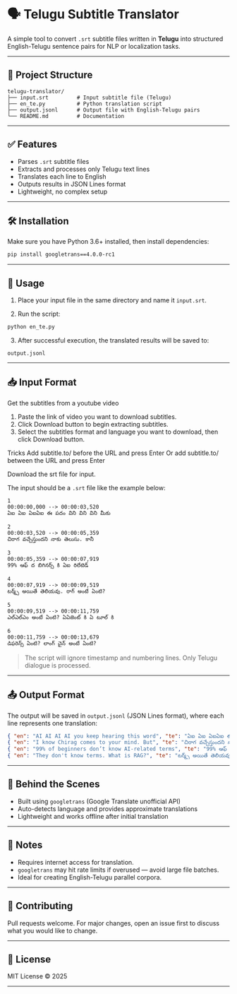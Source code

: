 # 🗣 Telugu Subtitle Translator

A simple tool to convert `.srt` subtitle files written in **Telugu** into structured English-Telugu sentence pairs for NLP or localization tasks.

---

## 📁 Project Structure

```
telugu-translator/
├── input.srt         # Input subtitle file (Telugu)
├── en_te.py          # Python translation script
├── output.jsonl      # Output file with English-Telugu pairs
└── README.md         # Documentation
```

---

## ✅ Features

- Parses `.srt` subtitle files
- Extracts and processes only Telugu text lines
- Translates each line to English
- Outputs results in JSON Lines format
- Lightweight, no complex setup

---

## 🛠 Installation

Make sure you have Python 3.6+ installed, then install dependencies:

```bash
pip install googletrans==4.0.0-rc1
```

---

## 🚀 Usage

1. Place your input file in the same directory and name it `input.srt`.

2. Run the script:

```bash
python en_te.py
```

3. After successful execution, the translated results will be saved to:

```
output.jsonl
```

---

## 📥 Input Format

Get the subtitles from a youtube video

1. Paste the link of video you want to download subtitles.
2. Click Download button to begin extracting subtitles.
3. Select the subtitles format and language you want to download, then click Download button.

 Tricks
Add subtitle.to/ before the URL and press Enter
Or add subtitle.to/ between the URL and press Enter

Download the srt file for input.

The input should be a `.srt` file like the example below:

```
1
00:00:00,000 --> 00:00:03,520
ఏఐ ఏఐ ఏఐఏఐ ఈ పదం విని విని విని మీకు

2
00:00:03,520 --> 00:00:05,359
చిరాగ వచ్చేస్తుందని నాకు తెలుసు. కానీ

3
00:00:05,359 --> 00:00:07,919
99% ఆఫ్ ద బిగినర్స్ కి ఏఐ రిలేటెడ్

4
00:00:07,919 --> 00:00:09,519
టర్మ్స్ అయితే తెలియవు. రాగ్ అంటే ఏంటి?

5
00:00:09,519 --> 00:00:11,759
ఎల్ఎల్ఎం అంటే ఏంటి? ఏఏజెంట్ కి ఏ టూల్ కి

6
00:00:11,759 --> 00:00:13,679
డిఫరెన్స్ ఏంటి? లాంగ్ చైన్ అంటే ఏంటి?
```

> The script will ignore timestamp and numbering lines. Only Telugu dialogue is processed.

---

## 📤 Output Format

The output will be saved in `output.jsonl` (JSON Lines format), where each line represents one translation:

```json
{ "en": "AI AI AI AI you keep hearing this word", "te": "ఏఐ ఏఐ ఏఐఏఐ ఈ పదం విని విని విని మీకు" }
{ "en": "I know Chirag comes to your mind. But", "te": "చిరాగ వచ్చేస్తుందని నాకు తెలుసు. కానీ" }
{ "en": "99% of beginners don’t know AI-related terms", "te": "99% ఆఫ్ ద బిగినర్స్ కి ఏఐ రిలేటెడ్" }
{ "en": "They don't know terms. What is RAG?", "te": "టర్మ్స్ అయితే తెలియవు. రాగ్ అంటే ఏంటి?" }
```

---

## 🧠 Behind the Scenes

- Built using `googletrans` (Google Translate unofficial API)
- Auto-detects language and provides approximate translations
- Lightweight and works offline after initial translation

---

## 📌 Notes

- Requires internet access for translation.
- `googletrans` may hit rate limits if overused — avoid large file batches.
- Ideal for creating English-Telugu parallel corpora.

---

## 🤝 Contributing

Pull requests welcome. For major changes, open an issue first to discuss what you would like to change.

---

## 📄 License

MIT License © 2025

---
